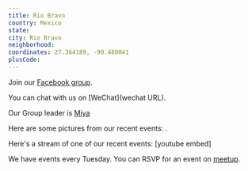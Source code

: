 ```yaml
---
title: Rio Bravo
country: Mexico
state: 
city: Rio Bravo
neighborhood: 
coordinates: 27.364189, -99.480041
plusCode:
---
```

Join our [Facebook group](https://www.facebook.com/groups/freecodecamp.riobravo).

You can chat with us on [WeChat](wechat URL).

Our Group leader is [Miya](freecodecamp.org/miya)

Here are some pictures from our recent events:
![]().

Here's a stream of one of our recent events:
[youtube embed]

We have events every Tuesday. You can RSVP for an event on [meetup](meetupurl).

